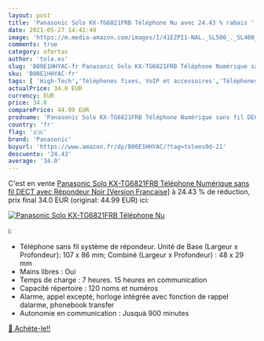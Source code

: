 ```yaml
---
layout: post
title: 'Panasonic Solo KX-TG6821FRB Téléphone Nu avec 24.43 % rabais '
date: 2021-05-27 14:41:49
image: 'https://m.media-amazon.com/images/I/41EZPI1-NAL._SL500_._SL400_.jpg'
comments: true
category: ofertas
author: 'tole.es'
slug: 'B00E1HHYAC-fr Panasonic Solo KX-TG6821FRB Téléphone Numérique sans fil...'
sku: 'B00E1HHYAC-fr'
tags: [ 'High-Tech','Téléphones fixes, VoIP et accessoires','Téléphones analogiques et DECT','panasonic', ]
actualPrice: 34.0 EUR
currency: EUR
price: 34.0
comparePrice: 44.99 EUR
prodname: 'Panasonic Solo KX-TG6821FRB Téléphone Numérique sans fil DECT avec Répondeur Noir [Version Française]'
country: 'fr'
flag: '🇫🇷'
brand: 'Panasonic'
buyurl: 'https://www.amazon.fr/dp/B00E1HHYAC/?tag=tolees0d-21'
descuento: '24.43'
average: '34.0'
---
```


C'est en vente [Panasonic Solo KX-TG6821FRB Téléphone Numérique sans fil DECT avec Répondeur Noir [Version Française]](https://www.amazon.fr/dp/B00E1HHYAC/?tag=tolees0d-21)  à  24.43 % de réduction, prix final  34.0 EUR (original: 44.99 EUR) ici:

[![Panasonic Solo KX-TG6821FRB Téléphone Nu](https://m.media-amazon.com/images/I/41EZPI1-NAL._SL500_._SL400_.jpg)](https://www.amazon.fr/dp/B00E1HHYAC/?tag=tolees0d-21)

ℹ️:

- Téléphone sans fil système de répondeur. Unité de Base (Largeur x Profondeur): 107 x 86 mm; Combiné (Largeur x Profondeur) : 48 x 29 mm
- Mains libres : Oui
- Temps de charge : 7 heures. 15 heures en communication
- Capacité répertoire : 120 noms et numéros
- Alarme, appel excepté, horloge intégrée avec fonction de rappel dalarme, phonebook transfer
- Autonomie en communication : Jusquà 900 minutes

[🛒 Achète-le!!](https://www.amazon.fr/dp/B00E1HHYAC/?tag=tolees0d-21)
